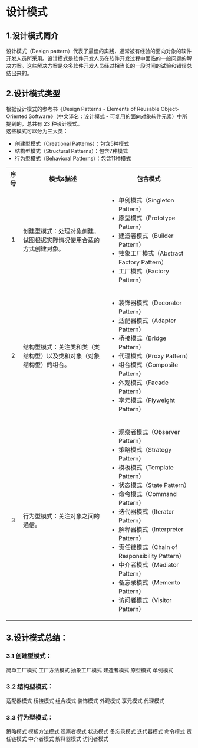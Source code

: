 # 设计模式
## 1.设计模式简介
设计模式（Design pattern）代表了最佳的实践，通常被有经验的面向对象的软件开发人员所采用。设计模式是软件开发人员在软件开发过程中面临的一般问题的解决方案。这些解决方案是众多软件开发人员经过相当长的一段时间的试验和错误总结出来的。
## 2.设计模式类型
根据设计模式的参考书《Design Patterns - Elements of Reusable Object-Oriented Software》（中文译名：设计模式 - 可复用的面向对象软件元素）中所提到的，总共有 23 种设计模式。  
这些模式可以分为三大类：
* 创建型模式（Creational Patterns）：包含5种模式
* 结构型模式（Structural Patterns）：包含7种模式
* 行为型模式（Behavioral Patterns）：包含11种模式  
 
<table>
    <tr>
        <th>序号</th>
        <th>模式&描述</th>
        <th>包含模式</th>
    </tr>
    <tr>
        <td align="center">1</td>
        <td>创建型模式：处理对象创建，试图根据实际情况使用合适的方式创建对象。</td>
        <td>
            <ul>
                <li>单例模式（Singleton Pattern）</li>
                <li>原型模式（Prototype Pattern）</li>
                <li>建造者模式（Builder Pattern）</li>
                <li>抽象工厂模式（Abstract Factory Pattern）</li>
                <li>工厂模式（Factory Pattern）</li>
            </ul>
        </td>
    </tr>
    <tr>
        <td align="center">2</td>
        <td>结构型模式：关注类和类（类结构型）以及类和对象（对象结构型）的组合。</td>
        <td>
            <ul>
                <li>装饰器模式（Decorator Pattern）</li>
                <li>适配器模式（Adapter Pattern）</li>
                <li>桥接模式（Bridge Pattern）</li>
                <li>代理模式（Proxy Pattern）</li>
                <li>组合模式（Composite Pattern）</li>
                <li>外观模式（Facade Pattern）</li>
                <li>享元模式（Flyweight Pattern）</li>
            </ul>
        </td>
    </tr>
    <tr>
        <td align="center">3</td>
        <td>行为型模式：关注对象之间的通信。</td>
        <td>
            <ul>
                <li>观察者模式（Observer Pattern）</li>
                <li>策略模式（Strategy Pattern）</li>
                <li>模板模式（Template Pattern）</li>
                <li>状态模式（State Pattern）</li>
                <li>命令模式（Command Pattern）</li>
                <li>迭代器模式（Iterator Pattern）</li>
                <li>解释器模式（Interpreter Pattern）</li>
                <li>责任链模式（Chain of Responsibility Pattern）</li>
                <li>中介者模式（Mediator Pattern）</li>
                <li>备忘录模式（Memento Pattern）</li>
                <li>访问者模式（Visitor Pattern）</li>
            </ul>
        </td>
    </tr>  
</table> 

## 3.设计模式总结：
### 3.1 创建型模式：
简单工厂模式
工厂方法模式
抽象工厂模式
建造者模式
原型模式
单例模式  
### 3.2 结构型模式：
适配器模式 
桥接模式
组合模式 
装饰模式 
外观模式
享元模式
代理模式
### 3.3 行为型模式：
策略模式
模板方法模式
观察者模式
状态模式 
备忘录模式
迭代器模式
命令模式
责任链模式
中介者模式
解释器模式
访问者模式
